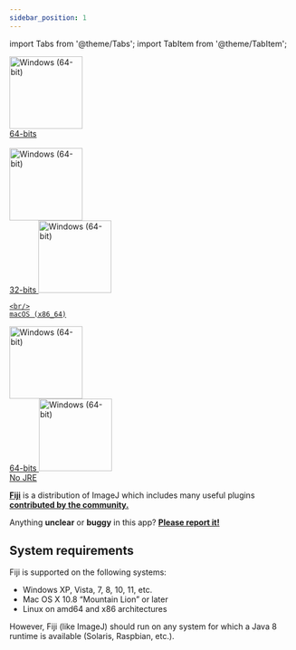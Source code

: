 ```yaml
---
sidebar_position: 1
---
```

import Tabs from '@theme/Tabs';
import TabItem from '@theme/TabItem';

<Tabs>
  <TabItem value="win" label="Windows">
   <a href="https://downloads.imagej.net/fiji/latest/fiji-win64.zip" target="_blank">
    <img alt="Windows (64-bit)" src=" https://imagej.net/media/icons/windows.svg" width="129" height="128"/>
  
   <br/>
    64-bits 
   </a>
  <br/>
  <br/>
    <a href="https://downloads.imagej.net/fiji/latest/fiji-win32.zip" target="_blank">
      <img alt="Windows (64-bit)" src=" https://imagej.net/media/icons/windows.svg" width="129" height="128"/>
      <br/>
      32-bits
    </a>
  </TabItem>
  <TabItem value="mac" label="MacOS">
  <a href="https://downloads.imagej.net/fiji/latest/fiji-macosx.zip" target="_blank">
    <img alt="Windows (64-bit)" src=" https://imagej.net/media/icons/macos.png" width="129" height="128"/>
  
    <br/>
    macOS (x86_64)
  </a>
  </TabItem>
  <TabItem value="lin" label="Linux">
    <a href="https://downloads.imagej.net/fiji/latest/fiji-linux64.zip" target="_blank">
    <img alt="Windows (64-bit)" src=" https://imagej.net/media/icons/linux.svg" width="129" height="128"/>
  
   <br/>
    64-bits 
   </a>
  </TabItem>
   <TabItem value="no" label="No JRE">
    <a href="https://downloads.imagej.net/fiji/latest/fiji-nojre.zip" target="_blank">
    <img alt="Windows (64-bit)" src=" https://imagej.net/media/icons/fiji.png" width="129" height="128"/>
  
   <br/>
    No JRE
   </a>
  </TabItem>
</Tabs>

[**Fiji**](https://imagej.net/software/fiji/) is a distribution of ImageJ which includes many useful plugins [**contributed by the community.**](https://imagej.net/contribute/fiji)


Anything **unclear** or **buggy** in this app? [**Please report it!**](../../contact_us)

## System requirements
Fiji is supported on the following systems:
- Windows XP, Vista, 7, 8, 10, 11, etc.
- Mac OS X 10.8 “Mountain Lion” or later
- Linux on amd64 and x86 architectures

However, Fiji (like ImageJ) should run on any system for which a Java 8 runtime is available (Solaris, Raspbian, etc.).
